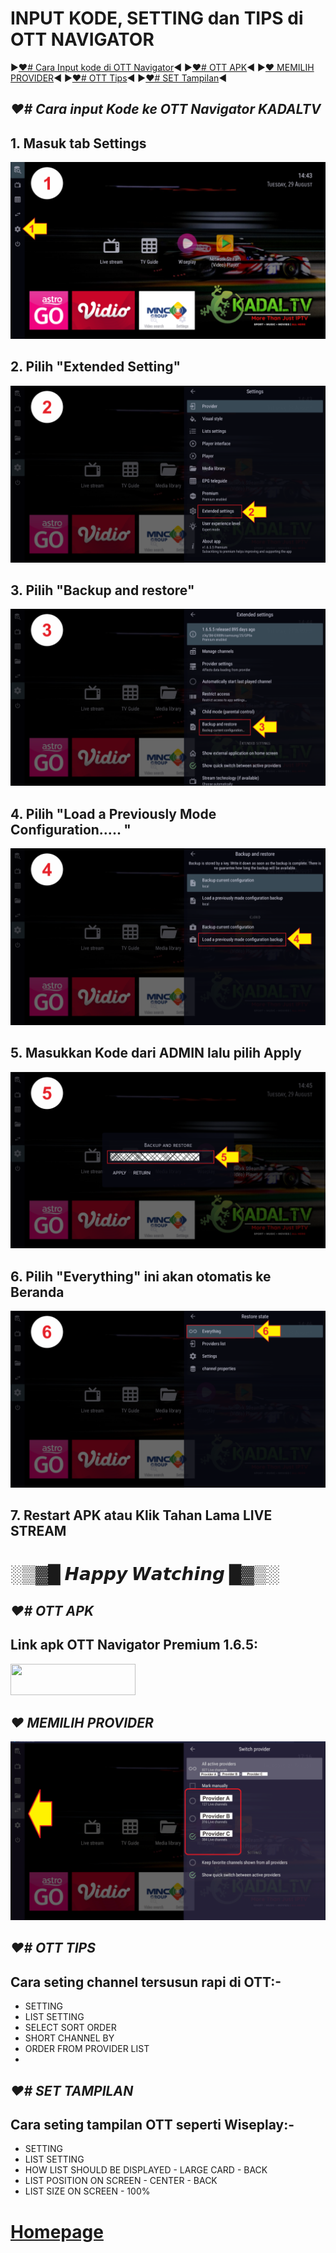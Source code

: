 # INPUT KODE, SETTING dan TIPS di OTT NAVIGATOR 


▶️[❤️️# Cara Input kode di OTT Navigator](#a-cara-memasukkan-kode-ke-ott-navigator-kadaltv)◀️ ▶️[❤️️# OTT APK](#b-ott-apk)◀️ ▶️[❤️️ MEMILIH PROVIDER](#c-memilih-provider)◀️ ▶️[❤️️# OTT Tips](#d-ott-tips)◀️ ▶️[❤️️# SET Tampilan](#e-set-tampilan)◀️

## *❤️️# Cara input Kode ke OTT Navigator KADALTV*

## 1. Masuk tab **Settings**

![Settings](https://raw.githubusercontent.com/ar135ta/alltv/main/TUTOR%20OTT%20Eng/1.png)

## 2. Pilih **"Extended Setting"**

![Extended Setting](https://raw.githubusercontent.com/ar135ta/alltv/main/TUTOR%20OTT%20Eng/2.png)

## 3. Pilih **"Backup and restore"**

![Backup and restore](https://raw.githubusercontent.com/ar135ta/alltv/main/TUTOR%20OTT%20Eng/3.png)

## 4. Pilih "Load a Previously Mode Configuration..... "

![Load a Previously Mode Configuration.....](https://raw.githubusercontent.com/ar135ta/alltv/main/TUTOR%20OTT%20Eng/4.png)

## 5. Masukkan Kode dari ADMIN lalu pilih Apply

![Masukkan Kode dari ADMIN](https://raw.githubusercontent.com/ar135ta/alltv/main/TUTOR%20OTT%20Eng/5.png)

## 6. Pilih **"Everything"** ini akan otomatis ke Beranda

![Everything](https://raw.githubusercontent.com/ar135ta/alltv/main/TUTOR%20OTT%20Eng/6.png)

## 7. Restart APK atau Klik Tahan Lama LIVE STREAM


# ░▒▓█ 𝙃𝙖𝙥𝙥𝙮 𝙒𝙖𝙩𝙘𝙝𝙞𝙣𝙜 █▓▒░

## *❤️️# OTT APK*
## Link apk OTT Navigator Premium 1.6.5:

[<img src="https://www.mtctutorials.com/wp-content/uploads/2019/04/Download-button-png-GREEN-color-by-mtc-tutorials-2048x574.png" width="200" height="50">](https://bit.ly/ott165)

## *❤️️ MEMILIH PROVIDER*
![Memilih Provider](https://raw.githubusercontent.com/ar135ta/alltv/main/TUTOR%20OTT/PILIH_PROVIDER.png)

## *❤️️# OTT TIPS*
## Cara seting channel tersusun rapi di OTT:-

- SETTING 
- LIST SETTING 
- SELECT SORT ORDER 
- SHORT CHANNEL BY 
- ORDER FROM PROVIDER LIST
- 
## *❤️️# SET TAMPILAN*
## Cara seting tampilan OTT seperti Wiseplay:-

- SETTING
- LIST SETTING 
- HOW LIST SHOULD BE DISPLAYED - LARGE CARD - BACK
- LIST POSITION ON SCREEN - CENTER - BACK
- LIST SIZE ON SCREEN - 100%

# [Homepage](https://ar135ta.github.io/alltv/)
